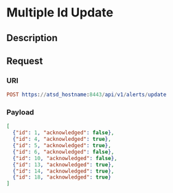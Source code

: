 # Multiple Id Update

## Description

## Request

### URI
```elm
POST https://atsd_hostname:8443/api/v1/alerts/update
```
### Payload

```json
[
  {"id": 1, "acknowledged": false},
  {"id": 4, "acknowledged": true},
  {"id": 5, "acknowledged": true},
  {"id": 6, "acknowledged": false},
  {"id": 10, "acknowledged": false},
  {"id": 13, "acknowledged": true},
  {"id": 14, "acknowledged": true},
  {"id": 18, "acknowledged": true}
]
```
